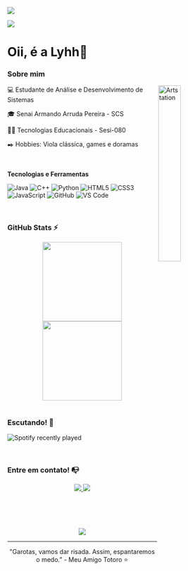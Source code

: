 <p align="center">
 
</p align="center">
  <img src="https://github.com/Lybnih/Lybnih/assets/132515156/185e163a-6d9a-4949-bccd-bf0016e8ed94" />
  
<p>
  <img src="https://komarev.com/ghpvc/?username=your-github-lybnih&color=blueviolet"/> 
</p>

# Oii, é a Lyhh👋

### Sobre mim

 <p>
         <img align="right" alt="Artstation" src="https://github.com/Lybnih/Lybnih/assets/132515156/291bb589-fffb-4b96-b3ec-37dbd9ff86ba"
         width="32%" height="32%">
    </p>

<p align="center">
  
💻 Estudante de Análise e Desenvolvimento de Sistemas

🎓 Senai Armando Arruda Pereira - SCS

👩‍💻 Tecnologias Educacionais - Sesi-080

✒️ Hobbies: Viola clássica, games e doramas 

</p>

<br>
 
**Tecnologias e Ferramentas**

![Java](https://img.shields.io/badge/Java-ED8B00?style=for-the-badge&logo=openjdk&logoColor=white)
![C++](https://img.shields.io/badge/C%2B%2B-00599C?style=for-the-badge&logo=c%2B%2B&logoColor=white)
![Python](https://img.shields.io/badge/Python-3776AB?style=for-the-badge&logo=python&logoColor=white)
![HTML5](https://img.shields.io/badge/html5-%23E34F26.svg?style=for-the-badge&logo=html5&logoColor=white)
![CSS3](https://img.shields.io/badge/css3-%231572B6.svg?style=for-the-badge&logo=css3&logoColor=white)
![JavaScript](https://img.shields.io/badge/javascript-%23323330.svg?style=for-the-badge&logo=javascript&logoColor=%23F7DF1E)
![GitHub](https://img.shields.io/badge/github-%23121011.svg?style=for-the-badge&logo=github&logoColor=white)
![VS Code](https://img.shields.io/badge/VS%20Code-0078d7.svg?style=for-the-badge&logo=visual-studio-code&logoColor=white)

<br>

### GitHub Stats ⚡
<div style="text-align: center;">
  <a href="https://github.com/Lybnih">
    <img height="180em" src="https://github-readme-stats.vercel.app/api/top-langs/?username=Lybnih&layout=compact&langs_count=7&theme=dracula"/>
    <img height="180em" src="https://github-readme-stats.vercel.app/api?username=Lybnih&show_icons=true&theme=dracula"/>
  </a>
</div>

<br>

### Escutando! :musical_note:
![Spotify recently played](https://spotify-recently-played-readme.vercel.app/api?user=l31ogoi782koitqmjwnj6wrca&count=1)

<br>

### Entre em contato! 📭
<div style="text-align: center; margin-bottom: 50px;">
  <a href="https://www.instagram.com/vi_lybnih/" target="_blank">
    <img src="https://img.shields.io/badge/-Instagram-%23E4405F?style=for-the-badge&logo=instagram&logoColor=white" target="_blank">
  </a>
  <a href="https://www.linkedin.com/in/lybnih-vitoria-3b52501b9/" target="_blank">
    <img src="https://img.shields.io/badge/-LinkedIn-%230077B5?style=for-the-badge&logo=linkedin&logoColor=white" target="_blank">
  </a>   
</div>

<br>

<p align = "center">
 <img src="https://github.com/Lybnih/Lybnih/assets/132515156/18885c8b-075f-424d-afe0-9cc9cc84d2d4">
</p> 

<hr>
<p align="center">"Garotas, vamos dar risada. Assim, espantaremos o medo.” - Meu Amigo Totoro ⭐</p>
